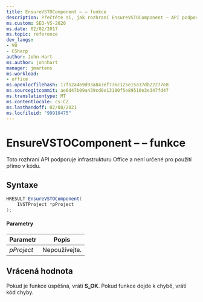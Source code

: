 ```yaml
---
title: EnsureVSTOComponent – – funkce
description: Přečtěte si, jak rozhraní EnsureVSTOComponent – API podporuje infrastrukturu Office a není určené pro použití přímo v kódu.
ms.custom: SEO-VS-2020
ms.date: 02/02/2017
ms.topic: reference
dev_langs:
- VB
- CSharp
author: John-Hart
ms.author: johnhart
manager: jmartens
ms.workload:
- office
ms.openlocfilehash: 17f52a469d93a843ef776c125e15a37db22277e8
ms.sourcegitcommit: ae6d47b09a439cd0e13180f5e89510e3e347fd47
ms.translationtype: MT
ms.contentlocale: cs-CZ
ms.lasthandoff: 02/08/2021
ms.locfileid: "99910475"
---
```

# <a name="ensurevstocomponent-function"></a>EnsureVSTOComponent – – funkce
  Toto rozhraní API podporuje infrastrukturu Office a není určené pro použití přímo v kódu.

## <a name="syntax"></a>Syntaxe

```csharp
HRESULT EnsureVSTOComponent(
    IVSTProject *pProject
);
```

#### <a name="parameters"></a>Parametry

|Parametr|Popis|
|---------------|-----------------|
|*pProject*|Nepoužívejte.|

## <a name="return-value"></a>Vrácená hodnota
 Pokud je funkce úspěšná, vrátí **S_OK**. Pokud funkce dojde k chybě, vrátí kód chyby.
